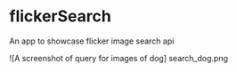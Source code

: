 # flickerSearch
An app to showcase flicker image search api

![A screenshot of query for images of dog] search_dog.png
